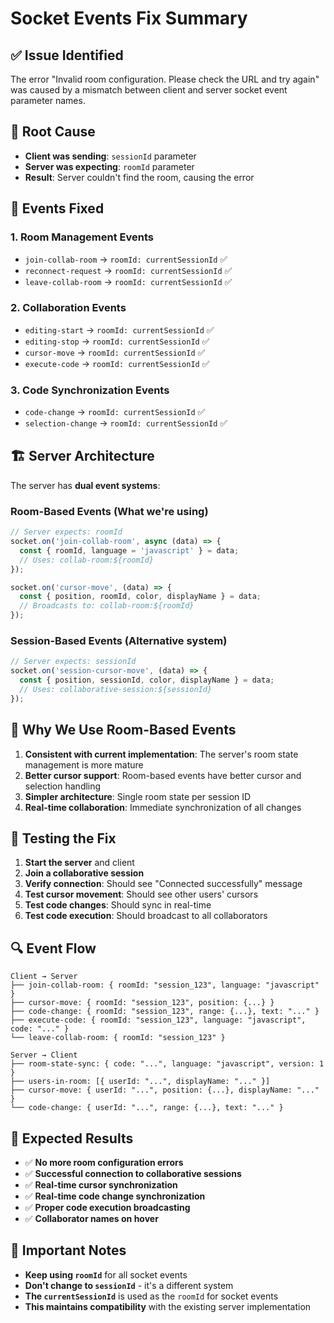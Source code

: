 # Socket Events Fix Summary

## ✅ **Issue Identified**

The error "Invalid room configuration. Please check the URL and try again" was caused by a mismatch between client and server socket event parameter names.

## 🔧 **Root Cause**

- **Client was sending**: `sessionId` parameter
- **Server was expecting**: `roomId` parameter
- **Result**: Server couldn't find the room, causing the error

## 🎯 **Events Fixed**

### 1. **Room Management Events**
- `join-collab-room` → `roomId: currentSessionId` ✅
- `reconnect-request` → `roomId: currentSessionId` ✅
- `leave-collab-room` → `roomId: currentSessionId` ✅

### 2. **Collaboration Events**
- `editing-start` → `roomId: currentSessionId` ✅
- `editing-stop` → `roomId: currentSessionId` ✅
- `cursor-move` → `roomId: currentSessionId` ✅
- `execute-code` → `roomId: currentSessionId` ✅

### 3. **Code Synchronization Events**
- `code-change` → `roomId: currentSessionId` ✅
- `selection-change` → `roomId: currentSessionId` ✅

## 🏗️ **Server Architecture**

The server has **dual event systems**:

### **Room-Based Events** (What we're using)
```javascript
// Server expects: roomId
socket.on('join-collab-room', async (data) => {
  const { roomId, language = 'javascript' } = data;
  // Uses: collab-room:${roomId}
});

socket.on('cursor-move', (data) => {
  const { position, roomId, color, displayName } = data;
  // Broadcasts to: collab-room:${roomId}
});
```

### **Session-Based Events** (Alternative system)
```javascript
// Server expects: sessionId
socket.on('session-cursor-move', (data) => {
  const { position, sessionId, color, displayName } = data;
  // Uses: collaborative-session:${sessionId}
});
```

## 🎯 **Why We Use Room-Based Events**

1. **Consistent with current implementation**: The server's room state management is more mature
2. **Better cursor support**: Room-based events have better cursor and selection handling
3. **Simpler architecture**: Single room state per session ID
4. **Real-time collaboration**: Immediate synchronization of all changes

## 🧪 **Testing the Fix**

1. **Start the server** and client
2. **Join a collaborative session**
3. **Verify connection**: Should see "Connected successfully" message
4. **Test cursor movement**: Should see other users' cursors
5. **Test code changes**: Should sync in real-time
6. **Test code execution**: Should broadcast to all collaborators

## 🔍 **Event Flow**

```
Client → Server
├── join-collab-room: { roomId: "session_123", language: "javascript" }
├── cursor-move: { roomId: "session_123", position: {...} }
├── code-change: { roomId: "session_123", range: {...}, text: "..." }
├── execute-code: { roomId: "session_123", language: "javascript", code: "..." }
└── leave-collab-room: { roomId: "session_123" }

Server → Client
├── room-state-sync: { code: "...", language: "javascript", version: 1 }
├── users-in-room: [{ userId: "...", displayName: "..." }]
├── cursor-move: { userId: "...", position: {...}, displayName: "..." }
└── code-change: { userId: "...", range: {...}, text: "..." }
```

## 🎉 **Expected Results**

- ✅ **No more room configuration errors**
- ✅ **Successful connection to collaborative sessions**
- ✅ **Real-time cursor synchronization**
- ✅ **Real-time code change synchronization**
- ✅ **Proper code execution broadcasting**
- ✅ **Collaborator names on hover**

## 🚨 **Important Notes**

- **Keep using `roomId`** for all socket events
- **Don't change to `sessionId`** - it's a different system
- **The `currentSessionId`** is used as the `roomId` for socket events
- **This maintains compatibility** with the existing server implementation


